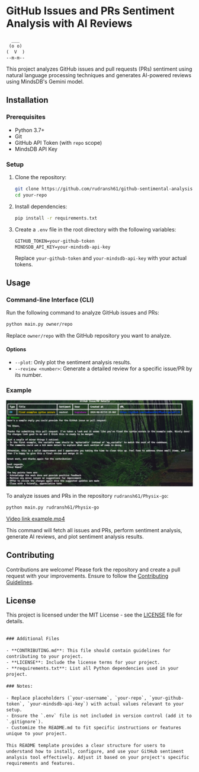 # GitHub Issues and PRs Sentiment Analysis with AI Reviews

```
  ___
 (o o)
(  V  )
--m-m--

```

This project analyzes GitHub issues and pull requests (PRs) sentiment using natural language processing techniques and generates AI-powered reviews using MindsDB's Gemini model.

## Installation

### Prerequisites

- Python 3.7+
- Git
- GitHub API Token (with `repo` scope)
- MindsDB API Key

### Setup

1. Clone the repository:

   ```bash
   git clone https://github.com/rudransh61/github-sentimental-analysis
   cd your-repo
   ```

2. Install dependencies:

   ```bash
   pip install -r requirements.txt
   ```

3. Create a `.env` file in the root directory with the following variables:

   ```plaintext
   GITHUB_TOKEN=your-github-token
   MINDSDB_API_KEY=your-mindsdb-api-key
   ```

   Replace `your-github-token` and `your-mindsdb-api-key` with your actual tokens.

## Usage

### Command-line Interface (CLI)

Run the following command to analyze GitHub issues and PRs:

```bash
python main.py owner/repo
```

Replace `owner/repo` with the GitHub repository you want to analyze.

#### Options

- `--plot`: Only plot the sentiment analysis results.
- `--review <number>`: Generate a detailed review for a specific issue/PR by its number.

### Example

<img size="50" src="img.png"/>

To analyze issues and PRs in the repository `rudransh61/Physix-go`:

```bash
python main.py rudransh61/Physix-go
```

<a href="https://raw.githubusercontent.com/rudransh61/github-sentimental-analysis/master/example.mp4" title="Link Title">Video link example.mp4</a>

This command will fetch all issues and PRs, perform sentiment analysis, generate AI reviews, and plot sentiment analysis results.

## Contributing

Contributions are welcome! Please fork the repository and create a pull request with your improvements. Ensure to follow the [Contributing Guidelines](CONTRIBUTING.md).

## License

This project is licensed under the MIT License - see the [LICENSE](LICENSE) file for details.
```

### Additional Files

- **CONTRIBUTING.md**: This file should contain guidelines for contributing to your project.
- **LICENSE**: Include the license terms for your project.
- **requirements.txt**: List all Python dependencies used in your project.

### Notes:

- Replace placeholders (`your-username`, `your-repo`, `your-github-token`, `your-mindsdb-api-key`) with actual values relevant to your setup.
- Ensure the `.env` file is not included in version control (add it to `.gitignore`).
- Customize the README.md to fit specific instructions or features unique to your project.

This README template provides a clear structure for users to understand how to install, configure, and use your GitHub sentiment analysis tool effectively. Adjust it based on your project's specific requirements and features.
